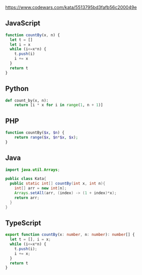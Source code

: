 https://www.codewars.com/kata/5513795bd3fafb56c200049e

## JavaScript
```js
function countBy(x, n) {
  let t = []
  let i = x
  while (i<=x*n) {
    t.push(i)
    i += x
  }
  return t
}
```

## Python
```python
def count_by(x, n):
    return [i * x for i in range(1, n + 1)]
```

## PHP
```php
function countBy($x, $n) {
    return range($x, $n*$x, $x);
}
```

## Java
```java
import java.util.Arrays;

public class Kata{
  public static int[] countBy(int x, int n){
    int[] arr = new int[n];
    Arrays.setAll(arr, (index) -> (1 + index)*x);
    return arr;
  }
}
```

## TypeScript
```ts
export function countBy(x: number, n: number): number[] {
  let t = [], i = x;
  while (i<=x*n) {
    t.push(i);
    i += x;
  }
  return t
}
```